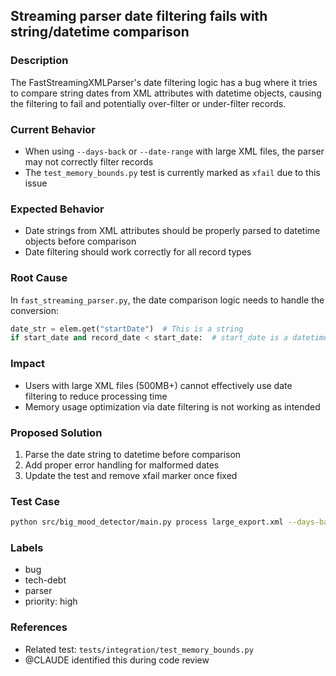 ## Streaming parser date filtering fails with string/datetime comparison

### Description
The FastStreamingXMLParser's date filtering logic has a bug where it tries to compare string dates from XML attributes with datetime objects, causing the filtering to fail and potentially over-filter or under-filter records.

### Current Behavior
- When using `--days-back` or `--date-range` with large XML files, the parser may not correctly filter records
- The `test_memory_bounds.py` test is currently marked as `xfail` due to this issue

### Expected Behavior
- Date strings from XML attributes should be properly parsed to datetime objects before comparison
- Date filtering should work correctly for all record types

### Root Cause
In `fast_streaming_parser.py`, the date comparison logic needs to handle the conversion:
```python
date_str = elem.get("startDate")  # This is a string
if start_date and record_date < start_date:  # start_date is a datetime
```

### Impact
- Users with large XML files (500MB+) cannot effectively use date filtering to reduce processing time
- Memory usage optimization via date filtering is not working as intended

### Proposed Solution
1. Parse the date string to datetime before comparison
2. Add proper error handling for malformed dates
3. Update the test and remove xfail marker once fixed

### Test Case
```bash
python src/big_mood_detector/main.py process large_export.xml --days-back 90
```

### Labels
- bug
- tech-debt
- parser
- priority: high

### References
- Related test: `tests/integration/test_memory_bounds.py`
- @CLAUDE identified this during code review
